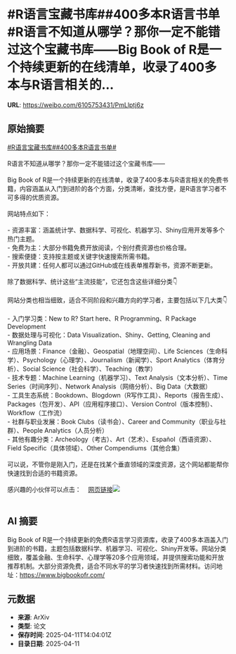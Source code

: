# #R语言宝藏书库##400多本R语言书单#R语言不知道从哪学？那你一定不能错过这个宝藏书库——Big Book of R是一个持续更新的在线清单，收录了400多本与R语言相关的...

**URL**: https://weibo.com/6105753431/PmLlptj6z

## 原始摘要

<a href="https://m.weibo.cn/search?containerid=231522type%3D1%26t%3D10%26q%3D%23R%E8%AF%AD%E8%A8%80%E5%AE%9D%E8%97%8F%E4%B9%A6%E5%BA%93%23&amp;extparam=%23R%E8%AF%AD%E8%A8%80%E5%AE%9D%E8%97%8F%E4%B9%A6%E5%BA%93%23" data-hide=""><span class="surl-text">#R语言宝藏书库#</span></a><a href="https://m.weibo.cn/search?containerid=231522type%3D1%26t%3D10%26q%3D%23400%E5%A4%9A%E6%9C%ACR%E8%AF%AD%E8%A8%80%E4%B9%A6%E5%8D%95%23&amp;extparam=%23400%E5%A4%9A%E6%9C%ACR%E8%AF%AD%E8%A8%80%E4%B9%A6%E5%8D%95%23" data-hide=""><span class="surl-text">#400多本R语言书单#</span></a><br><br>R语言不知道从哪学？那你一定不能错过这个宝藏书库——<br><br>Big Book of R是一个持续更新的在线清单，收录了400多本与R语言相关的免费书籍，内容涵盖从入门到进阶的各个方面，分类清晰，查找方便，是R语言学习者不可多得的优质资源。<br><br>网站特点如下：<br><br>- 资源丰富：涵盖统计学、数据科学、可视化、机器学习、Shiny应用开发等多个热门主题。<br>- 免费为主：大部分书籍免费开放阅读，个别付费资源也价格合理。<br>- 搜索便捷：支持按主题或关键字快速搜索所需书籍。<br>- 开放共建：任何人都可以通过GitHub或在线表单推荐新书，资源不断更新。<br><br>除了数据科学、统计这些“主流技能”，它还包含这些详细分类👇<br><br>网站分类也相当细致，适合不同阶段和兴趣方向的学习者，主要包括以下几大类👇<br><br>- 入门学习类：New to R? Start here、R Programming、R Package Development<br>- 数据处理与可视化：Data Visualization、Shiny、Getting, Cleaning and Wrangling Data<br>- 应用场景：Finance（金融）、Geospatial（地理空间）、Life Sciences（生命科学）、Psychology（心理学）、Journalism（新闻学）、Sport Analytics（体育分析）、Social Science（社会科学）、Teaching（教学）<br>- 技术专题：Machine Learning（机器学习）、Text Analysis（文本分析）、Time Series（时间序列）、Network Analysis（网络分析）、Big Data（大数据）<br>- 工具生态系统：Bookdown、Blogdown（R写作工具）、Reports（报告生成）、Packages（包开发）、API（应用程序接口）、Version Control（版本控制）、Workflow（工作流）<br>- 社群与职业发展：Book Clubs（读书会）、Career and Community（职业与社群）、People Analytics（人员分析）<br>- 其他有趣分类：Archeology（考古）、Art（艺术）、Español（西语资源）、Field Specific（具体领域）、Other Compendiums（其他合集）<br><br>可以说，不管你是刚入门，还是在找某个垂直领域的深度资源，这个网站都能帮你快速找到合适的书籍资源。<br><br>感兴趣的小伙伴可以点击：<a href="https://weibo.cn/sinaurl?u=https%3A%2F%2Fwww.bigbookofr.com%2F" data-hide=""><span class="url-icon"><img style="width: 1rem;height: 1rem" src="https://h5.sinaimg.cn/upload/2015/09/25/3/timeline_card_small_web_default.png" referrerpolicy="no-referrer"></span><span class="surl-text">网页链接</span></a><img style="" src="https://tvax3.sinaimg.cn/large/006Fd7o3gy1i0cusfq5vtj30zk0tpaoy.jpg" referrerpolicy="no-referrer"><br><br>

## AI 摘要

Big Book of R是一个持续更新的免费R语言学习资源库，收录了400多本涵盖入门到进阶的书籍，主题包括数据科学、机器学习、可视化、Shiny开发等。网站分类细致，覆盖金融、生命科学、心理学等20多个应用领域，并提供搜索功能和开放推荐机制。大部分资源免费，适合不同水平的学习者快速找到所需材料。访问地址：https://www.bigbookofr.com/

## 元数据

- **来源**: ArXiv
- **类型**: 论文
- **保存时间**: 2025-04-11T14:04:01Z
- **目录日期**: 2025-04-11
